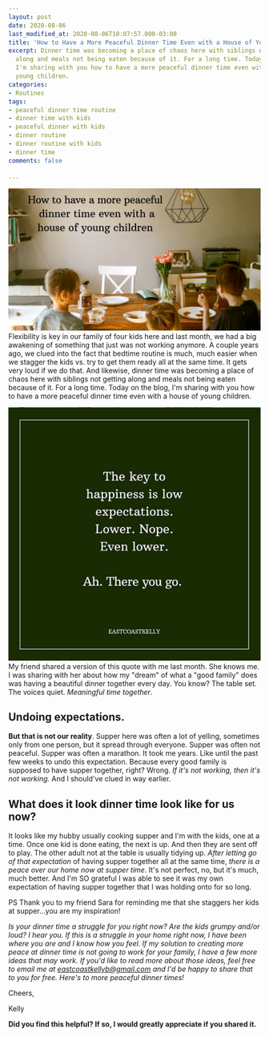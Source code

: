 ```yaml
---
layout: post
date: 2020-08-06
last_modified_at: 2020-08-06T10:07:57.000-03:00
title: 'How to Have a More Peaceful Dinner Time Even with a House of Young Children '
excerpt: Dinner time was becoming a place of chaos here with siblings not getting
  along and meals not being eaten because of it. For a long time. Today on the blog,
  I'm sharing with you how to have a more peaceful dinner time even with a house of
  young children.
categories:
- Routines
tags:
- peaceful dinner time routine
- dinner time with kids
- peaceful dinner with kids
- dinner routine
- dinner routine with kids
- dinner time
comments: false

---
```

![My boys sitting at the dining table.](/assets/img/20200806_084001_0000_compress86.jpg "kidsattable")  
Flexibility is key in our family of four kids here and last month, we had a big awakening of something that just was not working anymore. A couple years ago, we clued into the fact that bedtime routine is much, much easier when we stagger the kids vs. try to get them ready all at the same time. It gets very loud if we do that. And likewise, dinner time was becoming a place of chaos here with siblings not getting along and meals not being eaten because of it. For a long time. Today on the blog, I'm sharing with you how to have a more peaceful dinner time even with a house of young children.

![An image with a quote on it about lowering expectations.](/assets/img/untitled.png "quoteexpectations")  
My friend shared a version of this quote with me last month. She knows me. I was sharing with her about how my "dream" of what a "good family" does was having a beautiful dinner together every day. You know? The table set. The voices quiet. _Meaningful time together_.

## Undoing expectations.

**But that is not our reality**. Supper here was often a lot of yelling, sometimes only from one person, but it spread through everyone. Supper was often not peaceful. Supper was often a marathon. It took me years. Like until the past few weeks to undo this expectation. Because every good family is supposed to have supper together, right? Wrong. _If it's not working, then it's not working._ And I should've clued in way earlier.

## What does it look dinner time look like for us now?

It looks like my hubby usually cooking supper and I'm with the kids, one at a time. Once one kid is done eating, the next is up. And then they are sent off to play. The other adult not at the table is usually tidying up. _After letting go of that expectation_ of having supper together all at the same time, _there is a peace over our home now at supper time_. It's not perfect, no, but it's much, much better. And I'm SO grateful I was able to see it was my own expectation of having supper together that I was holding onto for so long.

PS Thank you to my friend Sara for reminding me that she staggers her kids at supper...you are my inspiration!

_Is your dinner time a struggle for you right now? Are the kids grumpy and/or loud? I hear you. If this is a struggle in your home right now, I have been where you are and I know how you feel. If my solution to creating more peace at dinner time is not going to work for your family, I have a few more ideas that may work. If you'd like to read more about those ideas, feel free to email me at_ [_eastcoastkellyb@gmail.com_](mailto:eastcoastkellyb@gmail.com) _and I'd be happy to share that to you for free. Here's to more peaceful dinner times!_

Cheers,

Kelly

**Did you find this helpful? If so, I would greatly appreciate if you shared it.**